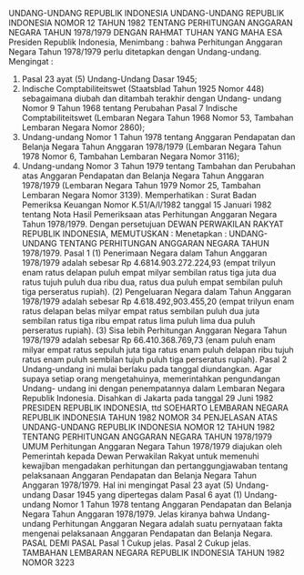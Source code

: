  UNDANG-UNDANG REPUBLIK INDONESIA UNDANG-UNDANG REPUBLIK INDONESIA NOMOR 12 TAHUN 1982 TENTANG PERHITUNGAN ANGGARAN NEGARA TAHUN 1978/1979
DENGAN RAHMAT TUHAN YANG MAHA ESA Presiden Republik Indonesia,
Menimbang :
 bahwa Perhitungan Anggaran Negara Tahun 1978/1979 perlu ditetapkan dengan Undang-undang.
Mengingat :

1. Pasal 23 ayat (5) Undang-Undang Dasar 1945;
2. Indische Comptabiliteitswet (Staatsblad Tahun 1925 Nomor 448) sebagaimana diubah dan ditambah terakhir dengan Undang- undang Nomor 9 Tahun 1968 tentang Perubahan Pasal 7 Indische Comptabiliteitswet (Lembaran Negara Tahun 1968 Nomor 53, Tambahan Lembaran Negara Nomor 2860);
3. Undang-undang Nomor 1 Tahun 1978 tentang Anggaran Pendapatan dan Belanja Negara Tahun Anggaran 1978/1979 (Lembaran Negara Tahun 1978 Nomor 6, Tambahan Lembaran Negara Nomor 3116);
4. Undang-undang Nomor 3 Tahun 1979 tentang Tambahan dan Perubahan atas Anggaran Pendapatan dan Belanja Negara Tahun Anggaran 1978/1979 (Lembaran Negara Tahun 1979 Nomor 25, Tambahan Lembaran Negara Nomor 3139). Memperhatikan : Surat Badan Pemeriksa Keuangan Nomor K.51/A/l/1982 tanggal 15 Januari 1982 tentang Nota Hasil Pemeriksaan atas Perhitungan Anggaran Negara Tahun 1978/1979. Dengan persetujuan DEWAN PERWAKILAN RAKYAT REPUBLIK INDONESIA,
MEMUTUSKAN :
 Menetapkan : UNDANG-UNDANG TENTANG PERHITUNGAN ANGGARAN NEGARA TAHUN 1978/1979.
Pasal 1
(1) Penerimaan Negara dalam Tahun Anggaran 1978/1979 adalah sebesar Rp 4.6814.903.272.224,93 (empat trilyun enam ratus delapan puluh empat milyar sembilan ratus tiga juta dua ratus tujuh puluh dua ribu dua, ratus dua puluh empat sembilan puluh tiga perseratus rupiah).
(2) Pengeluaran Negara dalam Tahun Anggaran 1978/1979 adalah sebesar Rp 4.618.492,903.455,20 (empat trilyun enam ratus delapan belas milyar empat ratus sembilan puluh dua juta sembilan ratus tiga ribu empat ratus lima puluh lima dua puluh perseratus rupiah).
(3) Sisa lebih Perhitungan Anggaran Negara Tahun 1978/1979 adalah sebesar Rp 66.410.368.769,73 (enam puluh enam milyar empat ratus sepuluh juta tiga ratus enam puluh delapan ribu tujuh ratus enam puluh sembilan tujuh puluh tiga perseratus rupiah).
Pasal 2
Undang-undang ini mulai berlaku pada tanggal diundangkan. Agar supaya setiap orang mengetahuinya, memerintahkan pengundangan Undang- undang ini dengan penempatannya dalam Lembaran Negara Republik Indonesia. Disahkan di Jakarta pada tanggal 29 Juni 1982 PRESIDEN REPUBLIK INDONESIA, ttd SOEHARTO LEMBARAN NEGARA REPUBLIK INDONESIA TAHUN 1982 NOMOR 34 PENJELASAN ATAS UNDANG-UNDANG REPUBLIK INDONESIA NOMOR 12 TAHUN 1982 TENTANG PERHITUNGAN ANGGARAN NEGARA TAHUN 1978/1979 UMUM Perhitungan Anggaran Negara Tahun 1978/1979 diajukan oleh Pemerintah kepada Dewan Perwakilan Rakyat untuk memenuhi kewajiban mengadakan perhitungan dan pertanggungjawaban tentang pelaksanaan Anggaran Pendapatan dan Belanja Negara Tahun Anggaran 1978/1979. Hal ini mengingat Pasal 23 ayat (5) Undang-undang Dasar 1945 yang dipertegas dalam Pasal 6 ayat (1) Undang-undang Nomor 1 Tahun 1978 tentang Anggaran Pendapatan dan Belanja Negara Tahun Anggaran 1978/1979. Jelas kiranya bahwa Undang-undang Perhitungan Anggaran Negara adalah suatu pernyataan fakta mengenai pelaksanaan Anggaran Pendapatan dan Belanja Negara. PASAL DEMI PASAL
Pasal 1
Cukup jelas.
Pasal 2
Cukup jelas. TAMBAHAN LEMBARAN NEGARA REPUBLIK INDONESIA TAHUN 1982 NOMOR 3223